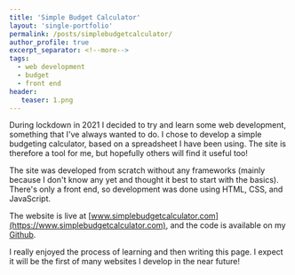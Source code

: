 ```yaml
---
title: 'Simple Budget Calculator'
layout: 'single-portfolio'
permalink: /posts/simplebudgetcalculator/
author_profile: true
excerpt_separator: <!--more-->
tags:
  - web development
  - budget
  - front end
header:
   teaser: 1.png
---
```


During lockdown in 2021 I decided to try and learn some web development, something that I've always wanted to do.
I chose to develop a simple budgeting calculator, based on a spreadsheet I have been using.
The site is therefore a tool for me, but hopefully others will find it useful too!

The site was developed from scratch without any frameworks (mainly because I don't know any yet and thought it best to start with the basics).
There's only a front end, so development was done using HTML, CSS, and JavaScript.

The website is live at [www.simplebudgetcalculator.com](https://www.simplebudgetcalculator.com), and the code is available on my [Github](https://github.com/kennege/SimpleBudgetCalculator).

I really enjoyed the process of learning and then writing this page. I expect it will be the first of many websites I develop in the near future!